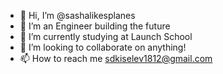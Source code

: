 - 👋 Hi, I’m @sashalikesplanes
- 👀 I’m an Engineer building the future
- 🌱 I’m currently studying at Launch School
- 💞️ I’m looking to collaborate on anything!
- 📫 How to reach me sdkiselev1812@gmail.com

<!---
sashalikesplanes/sashalikesplanes is a ✨ special ✨ repository because its `README.md` (this file) appears on your GitHub profile.
You can click the Preview link to take a look at your changes.
--->
